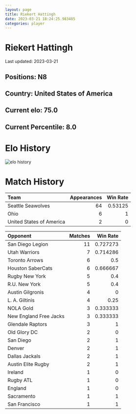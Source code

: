 ```yaml
---  
layout: page  
title: Riekert Hattingh  
date: 2023-03-21 18:24:25.983485  
categories: player  
---
```

# Riekert Hattingh


Last updated: 2023-03-21
## Positions: N8

## Country: United States of America

## Current elo: 75.0

## Current Percentile: 8.0

# Elo History


![elo history](history_RiekertHattingh.png)
# Match History


| Team                     |   Appearances |   Win Rate |
|:-------------------------|--------------:|-----------:|
| Seattle Seawolves        |            64 |    0.53125 |
| Ohio                     |             6 |    1       |
| United States of America |             2 |    0       |

| Opponent               |   Matches |   Win Rate |
|:-----------------------|----------:|-----------:|
| San Diego Legion       |        11 |   0.727273 |
| Utah Warriors          |         7 |   0.714286 |
| Toronto Arrows         |         6 |   0.5      |
| Houston SaberCats      |         6 |   0.666667 |
| Rugby New York         |         5 |   0.4      |
| R.U. New York          |         5 |   0.4      |
| Austin Gilgronis       |         4 |   0        |
| L. A. Giltinis         |         4 |   0.25     |
| NOLA Gold              |         3 |   0.333333 |
| New England Free Jacks |         3 |   0.333333 |
| Glendale Raptors       |         3 |   1        |
| Old Glory DC           |         2 |   0        |
| San Diego              |         2 |   1        |
| Denver                 |         2 |   1        |
| Dallas Jackals         |         2 |   1        |
| Austin Elite Rugby     |         2 |   1        |
| Ireland                |         1 |   0        |
| Rugby ATL              |         1 |   0        |
| England                |         1 |   0        |
| Sacramento             |         1 |   1        |
| San Francisco          |         1 |   1        |